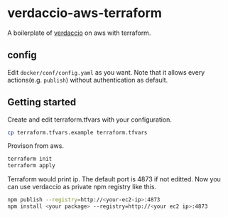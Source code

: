 # verdaccio-aws-terraform

A boilerplate of [verdaccio](https://github.com/verdaccio/verdaccio/) on aws with terraform.

## config

Edit `docker/conf/config.yaml` as you want. Note that it allows every actions(e.g. `publish`) without authentication as default.

## Getting started

Create and edit terraform.tfvars with your configuration.

```bash
cp terraform.tfvars.example terraform.tfvars
```

Provison from aws.

```bash
terraform init
terraform apply
```

Terraform would print ip. The default port is 4873 if not editted.
Now you can use verdaccio as private npm registry like this.

```bash
npm publish --registry=http://<your-ec2-ip>:4873
npm install <your package> --registry=http://<your ec2 ip>:4873
```